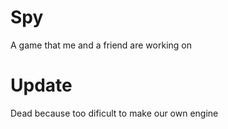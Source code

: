 # Spy
A game that me and a friend are working on


# Update
Dead because too dificult to make our own engine
